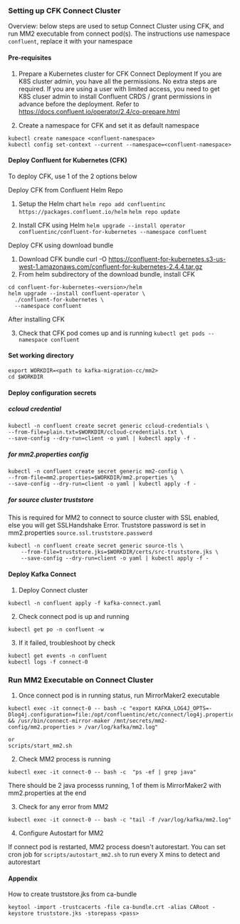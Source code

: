 ### Setting up CFK Connect Cluster
Overview: below steps are used to setup Connect Cluster using CFK, and run MM2 executable from connect pod(s).
The instructions use namespace `confluent`, replace it with your namespace

#### Pre-requisites
1. Prepare a Kubernetes cluster for CFK Connect Deployment
If you are K8S cluster admin, you have all the permissions. No extra steps are required.
If you are using a user with limited access, you need to get K8S cluser admin to install Confluent CRDS / grant permissions in advance before the deployment.
Refer to https://docs.confluent.io/operator/2.4/co-prepare.html 

2. Create a namespace for CFK and set it as default namespace
```
kubectl create namespace <confluent-namespace>
kubectl config set-context --current --namespace=<confluent-namespace>
```

#### Deploy Confluent for Kubernetes (CFK)
To deploy CFK, use 1 of the 2 options below

Deploy CFK from Confluent Helm Repo
1. Setup the Helm chart
`helm repo add confluentinc https://packages.confluent.io/helm`
`helm repo update`

2. Install CFK using Helm
`helm upgrade --install operator confluentinc/confluent-for-kubernetes --namespace confluent`

Deploy CFK using download bundle
1. Download CFK bundle
curl -O https://confluent-for-kubernetes.s3-us-west-1.amazonaws.com/confluent-for-kubernetes-2.4.4.tar.gz
2. From helm subdirectory of the download bundle, install CFK
```
cd confluent-for-kubernetes-<version>/helm 
helm upgrade --install confluent-operator \
  ./confluent-for-kubernetes \
  --namespace confluent
```

After installing CFK

3. Check that CFK pod comes up and is running
`kubectl get pods --namespace confluent`

#### Set working directory
```
export WORKDIR=<path to kafka-migration-cc/mm2>
cd $WORKDIR
```
#### Deploy configuration secrets
##### ccloud credential
```
kubectl -n confluent create secret generic ccloud-credentials \
--from-file=plain.txt=$WORKDIR/ccloud-credentials.txt \
--save-config --dry-run=client -o yaml | kubectl apply -f -
```

##### for mm2.properties config
```
kubectl -n confluent create secret generic mm2-config \
--from-file=mm2.properties=$WORKDIR/mm2.properties \
--save-config --dry-run=client -o yaml | kubectl apply -f -
```
##### for source cluster truststore
This is required for MM2 to connect to source cluster with SSL enabled, else you will get SSLHandshake Error.
Truststore password is set in mm2.properties `source.ssl.truststore.password` 
```
kubectl -n confluent create secret generic source-tls \
    --from-file=truststore.jks=$WORKDIR/certs/src-truststore.jks \
    --save-config --dry-run=client -o yaml | kubectl apply -f -
```
#### Deploy Kafka Connect
1. Deploy Connect cluster
```
kubectl -n confluent apply -f kafka-connect.yaml
```
2. Check connect pod is up and running
```
kubectl get po -n confluent -w
```
3. If it failed, troubleshoot by check 
```
kubectl get events -n confluent 
kubectl logs -f connect-0
```

### Run MM2 Executable on Connect Cluster
1. Once connect pod is in running status, run MirrorMaker2 executable
```
kubectl exec -it connect-0 -- bash -c "export KAFKA_LOG4J_OPTS=-Dlog4j.configuration=file:/opt/confluentinc/etc/connect/log4j.properties && /usr/bin/connect-mirror-maker /mnt/secrets/mm2-config/mm2.properties > /var/log/kafka/mm2.log"

or
scripts/start_mm2.sh
```
2. Check MM2 process is running 
```
kubectl exec -it connect-0 -- bash -c  "ps -ef | grep java" 
```
There should be 2 java processs running, 1 of them is MirrorMaker2 with mm2.properties at the end

3. Check for any error from MM2
```
kubectl exec -it connect-0 -- bash -c "tail -f /var/log/kafka/mm2.log"
```
4. Configure Autostart for MM2

If connect pod is restarted, MM2 process doesn't autorestart.
You can set cron job for `scripts/autostart_mm2.sh` to run every X mins to detect and autorestart

#### Appendix
How to create truststore.jks from ca-bundle

`keytool -import -trustcacerts -file ca-bundle.crt -alias CARoot -keystore truststore.jks -storepass <pass>`
